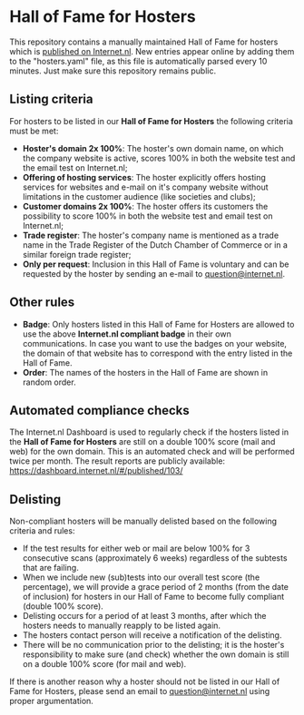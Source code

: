 # Hall of Fame for Hosters
This repository contains a manually maintained Hall of Fame for hosters which is [published on Internet.nl](https://internet.nl/halloffame/hosters/).
New entries appear online by adding them to the "hosters.yaml" file, as this file is automatically parsed every 10 minutes. Just make sure this repository remains public. 

## Listing criteria
For hosters to be listed in our **Hall of Fame for Hosters** the following criteria must be met:
* **Hoster's domain 2x 100%**: The hoster's own domain name, on which the company website is active, scores 100% in both the website test and the email test on Internet.nl;
* **Offering of hosting services**: The hoster explicitly offers hosting services for websites and e-mail on it's company website without limitations in the customer audience (like societies and clubs);
* **Customer domains 2x 100%**: The hoster  offers its customers the possibility to score 100% in both the website test and email test on Internet.nl;
* **Trade register**: The hoster's company name is mentioned as a trade name in the Trade Register of the Dutch Chamber of Commerce or in a similar foreign trade register;
* **Only per request**: Inclusion in this Hall of Fame is voluntary and can be requested by the hoster by sending an e-mail to question@internet.nl.

## Other rules
* **Badge**: Only hosters listed in this Hall of Fame for Hosters are allowed to use the above **Internet.nl compliant badge** in their own communications. In case you want to use the badges on your website, the domain of that website has to correspond with the entry listed in the Hall of Fame. 
* **Order**: The names of the hosters in the Hall of Fame are shown in random order.

## Automated compliance checks
The Internet.nl Dashboard is used to regularly check if the hosters listed in the **Hall of Fame for Hosters** are still on a double 100% score (mail and web) for the own domain. This is an automated check and will be performed twice per month. The result reports are publicly available: https://dashboard.internet.nl/#/published/103/

## Delisting 
Non-compliant hosters will be manually delisted based on the following criteria and rules:
* If the test results for either web or mail are below 100% for 3 consecutive scans (approximately 6 weeks) regardless of the subtests that are failing.
* When we include new (sub)tests into our overall test score (the percentage), we will provide a grace period of 2 months (from the date of inclusion) for hosters in our Hall of Fame to become fully compliant (double 100% score).
* Delisting occurs for a period of at least 3 months, after which the hosters needs to manually reapply to be listed again.
* The hosters contact person will receive a notification of the delisting.
* There will be no communication prior to the delisting; it is the hoster's responsibility to make sure (and check) whether the own domain is still on a double 100% score (for mail and web).

If there is another reason why a hoster should not be listed in our Hall of Fame for Hosters, please send an email to question@internet.nl using proper argumentation.
